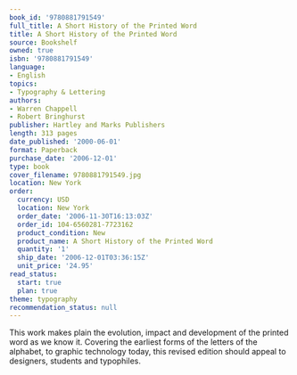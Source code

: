 ```yaml
---
book_id: '9780881791549'
full_title: A Short History of the Printed Word
title: A Short History of the Printed Word
source: Bookshelf
owned: true
isbn: '9780881791549'
language:
- English
topics:
- Typography & Lettering
authors:
- Warren Chappell
- Robert Bringhurst
publisher: Hartley and Marks Publishers
length: 313 pages
date_published: '2000-06-01'
format: Paperback
purchase_date: '2006-12-01'
type: book
cover_filename: 9780881791549.jpg
location: New York
order:
  currency: USD
  location: New York
  order_date: '2006-11-30T16:13:03Z'
  order_id: 104-6560281-7723162
  product_condition: New
  product_name: A Short History of the Printed Word
  quantity: '1'
  ship_date: '2006-12-01T03:36:15Z'
  unit_price: '24.95'
read_status:
  start: true
  plan: true
theme: typography
recommendation_status: null
---
```

This work makes plain the evolution, impact and development of the printed word as we know it. Covering the earliest forms of the letters of the alphabet, to graphic technology today, this revised edition should appeal to designers, students and typophiles.

